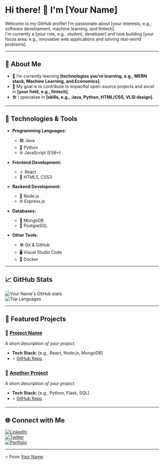 # Hi there! 👋 I'm [Your Name]  

Welcome to my GitHub profile! I'm passionate about [your interests, e.g., software development, machine learning, and fintech].  
I'm currently a [your role, e.g., student, developer] and love building [your focus area, e.g., innovative web applications and solving real-world problems].

---

## 🚀 About Me

- 🌱 I’m currently learning **[technologies you're learning, e.g., MERN stack, Machine Learning, and Economics].**
- 🎯 My goal is to contribute to impactful open-source projects and excel in **[your field, e.g., fintech].**
- 🛠️ I specialize in **[skills, e.g., Java, Python, HTML/CSS, VLSI design].**

---

## 🔧 Technologies & Tools  

- **Programming Languages:**  
  - 🟦 Java  
  - 🐍 Python  
  - 🌐 JavaScript (ES6+)  

- **Frontend Development:**  
  - ⚛️ React  
  - 🎨 HTML5, CSS3  

- **Backend Development:**  
  - 🌳 Node.js  
  - 🌐 Express.js  

- **Databases:**  
  - 🍃 MongoDB  
  - 🐘 PostgreSQL  

- **Other Tools:**  
  - 🛠️ Git & GitHub  
  - 🖥️ Visual Studio Code  
  - 🐋 Docker  

---

## 📈 GitHub Stats  

![Your Name's GitHub stats](https://github-readme-stats.vercel.app/api?username=yourusername&show_icons=true&theme=radical)  
![Top Languages](https://github-readme-stats.vercel.app/api/top-langs/?username=yourusername&layout=compact&theme=radical)

---

## 🌟 Featured Projects  

### 📌 [Project Name](https://github.com/yourusername/project-repo)
_A short description of your project._

- **Tech Stack:** [e.g., React, Node.js, MongoDB]  
- ⭐ [GitHub Repo](https://github.com/yourusername/project-repo)

### 📌 [Another Project](https://github.com/yourusername/another-repo)
_A short description of your project._

- **Tech Stack:** [e.g., Python, Flask, SQL]  
- ⭐ [GitHub Repo](https://github.com/yourusername/another-repo)

---

## 🌐 Connect with Me  

[![LinkedIn](https://img.shields.io/badge/LinkedIn-blue?style=for-the-badge&logo=linkedin&logoColor=white)](https://linkedin.com/in/yourprofile)  
[![Twitter](https://img.shields.io/badge/Twitter-1DA1F2?style=for-the-badge&logo=twitter&logoColor=white)](https://twitter.com/yourprofile)  
[![Portfolio](https://img.shields.io/badge/Portfolio-black?style=for-the-badge&logo=google-chrome&logoColor=white)](https://yourportfolio.com)

---

⭐️ From [Your Name](https://github.com/yourusername)
